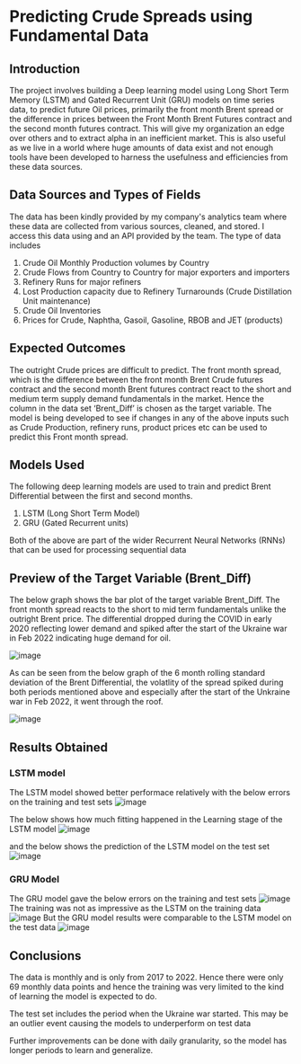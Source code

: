 # Predicting Crude Spreads using Fundamental Data

## Introduction
The project involves building a Deep learning model using Long Short Term Memory (LSTM) and Gated Recurrent Unit (GRU) models on time series data, to predict future Oil prices, primarily the front month Brent spread or the difference in prices between the Front Month Brent Futures contract and the second month futures contract. 
This will give my organization an edge over others and to extract alpha in an inefficient market. This is also useful as we live in a world where huge amounts of data exist and not enough tools have been developed to harness the usefulness and efficiencies from these data sources.

## Data Sources and Types of Fields
The data has been kindly provided by my company's analytics team where these data are collected from various sources, cleaned, and stored. I access this data using and an API provided by the team. The type of data includes
1.	Crude Oil Monthly Production volumes by Country
2.	Crude Flows from Country to Country for major exporters and importers
3.	Refinery Runs for major refiners
4.	Lost Production capacity due to Refinery Turnarounds (Crude Distillation Unit maintenance)
5.	Crude Oil Inventories
6. Prices for Crude, Naphtha, Gasoil, Gasoline, RBOB and JET (products)

## Expected Outcomes
The outright Crude prices are difficult to predict. The front month spread, which is the difference between the front month Brent Crude futures contract and the second month Brent futures contract react to the short and medium term supply demand fundamentals in the market.
Hence the column in the data set ‘Brent_Diff’ is chosen as the target variable.
The model is being developed to see if changes in any of the above inputs such as Crude Production, refinery runs, product prices etc can be used to predict this Front month spread.

## Models Used
The following deep learning models are used to train and predict Brent Differential between the first and second months.

1. LSTM (Long Short Term Model)
2. GRU (Gated Recurrent units)

Both of the above are part of the wider Recurrent Neural Networks (RNNs) that can be used for processing sequential data

## Preview of the Target Variable (Brent_Diff)
The below graph shows the bar plot of the target variable Brent_Diff. The front month spread reacts to the short to mid term fundamentals unlike the outright Brent price. The differential dropped during the COVID in early 2020 reflecting lower demand and spiked after the start of the Ukraine war in Feb 2022 indicating huge demand for oil.

![image](https://user-images.githubusercontent.com/39402428/189820113-5fceaa86-29bd-457e-9abb-f699055bddf4.png)

As can be seen from the below graph of the 6 month rolling standard deviation of the Brent Differential, the volatlity of the spread spiked during both periods mentioned above and especially after the start of the  Unkraine war in Feb 2022, it went through the roof.

![image](https://user-images.githubusercontent.com/39402428/189819618-f82f51ac-c3ad-42d5-a1e9-26e115beb35d.png)
## Results Obtained

### LSTM model 
The LSTM model showed better performace relatively with the below errors on the training and test sets
![image](https://user-images.githubusercontent.com/39402428/189821640-1b0d09ed-8cf5-4eed-a369-b89a721625c8.png)

The below shows how much fitting happened in the Learning stage of the LSTM model
![image](https://user-images.githubusercontent.com/39402428/189821806-9f388fcd-ee3b-403c-a197-e49e2a0077ba.png)

and the below shows the prediction of the LSTM model on the test set
![image](https://user-images.githubusercontent.com/39402428/189821942-a3e25e98-60f6-418c-b26c-a803dbaf7860.png)

### GRU Model
The GRU model gave the below errors on the training and test sets
![image](https://user-images.githubusercontent.com/39402428/189822247-212f300d-fb43-486b-b399-b9ed8a519f4f.png)
The training was not as impressive as the LSTM on the training data
![image](https://user-images.githubusercontent.com/39402428/189822372-7b078f62-17e6-462d-9e1a-7f24bfc48193.png)
But the GRU model results were comparable to the LSTM model on the test data
![image](https://user-images.githubusercontent.com/39402428/189822448-6b5272f5-14ec-4214-ac59-818b41b64b66.png)

## Conclusions
The data is monthly and is only from 2017 to 2022. Hence there were only 69 monthly data points and hence the training was very limited to the kind of learning the model is expected to do.

The test set includes the period when the Ukraine war started. This may be an outlier event causing the models to underperform on test data

Further improvements can be done with daily granularity, so the model has longer periods to learn and generalize.
